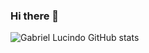 ### Hi there 👋

![Gabriel Lucindo GitHub stats](https://github-readme-stats.vercel.app/api?username=Lucindo27&show_icons=true&theme=dark)
